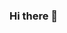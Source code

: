### Hi there 👋

<!--
**Ltaou/Ltaou** is a ✨ _special_ ✨ repository because its `README.md` (this file) appears on your GitHub profile.

Here are some ideas to get you started:

- 🔭 I’m currently working on project trying to create a static website with React.
- 🌱 I’m currently learning React
- 👯 I’m looking to collaborate on with companies
- 💬 Ask me about my life my experience or whatever question you have about me or for general knowlegde, i would love to help you if its possible
- 📫 How to reach me: leonidastaousanis76@gmail.com
- 😄 Pronouns: Leo
-->
